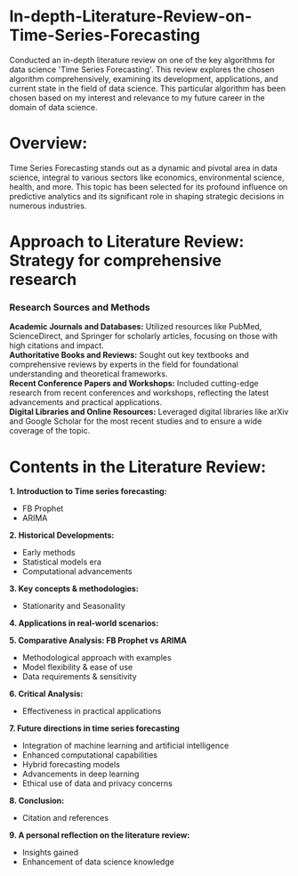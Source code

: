 # In-depth-Literature-Review-on-Time-Series-Forecasting
Conducted an in-depth literature review on one of the key algorithms for data science 'Time Series Forecasting'. This review explores the chosen algorithm comprehensively, examining its development, applications, and current state in the field of data science. This particular algorithm has been chosen based on my interest and relevance to my future career in the domain of data science. 
# Overview:
Time Series Forecasting stands out as a dynamic and pivotal area in data science, integral to various sectors like economics, environmental science, health, and more. This topic has been selected for its profound influence on predictive analytics and its significant role in shaping strategic decisions in numerous industries. 
# Approach to Literature Review: Strategy for comprehensive research
### Research Sources and Methods
**Academic Journals and Databases:** Utilized resources like PubMed, ScienceDirect, and Springer for scholarly articles, focusing on those with high citations and impact. <br>
**Authoritative Books and Reviews:** Sought out key textbooks and comprehensive reviews by experts in the field for foundational understanding and theoretical frameworks. <br>
**Recent Conference Papers and Workshops:** Included cutting-edge research from recent conferences and workshops, reflecting the latest advancements and practical applications. <br>
**Digital Libraries and Online Resources:** Leveraged digital libraries like arXiv and Google Scholar for the most recent studies and to ensure a wide coverage of the topic. <br>
# Contents in the Literature Review:
**1. Introduction to Time series forecasting:**
- FB Prophet
- ARIMA <br>

**2. Historical Developments:**
  - Early methods
  - Statistical models era
  - Computational advancements <br>
  
**3. Key concepts & methodologies:**
- Stationarity and Seasonality <br>
    
**4. Applications in real-world scenarios:**

**5. Comparative Analysis: FB Prophet vs ARIMA**
-   Methodological approach with examples
-   Model flexibility & ease of use
-   Data requirements & sensitivity <br>

**6. Critical Analysis:**
- Effectiveness in practical applications <br>

**7. Future directions in time series forecasting**
- Integration of machine learning and artificial intelligence
- Enhanced computational capabilities
- Hybrid forecasting models
- Advancements in deep learning
- Ethical use of data and privacy concerns <br>
    
**8. Conclusion:**
- Citation and references <br>

**9. A personal reflection on the literature review:**
  - Insights gained
  - Enhancement of data science knowledge
